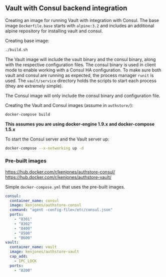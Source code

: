 ## Vault with Consul backend integration

Creating an image for running Vault with integration with Consul. The base image `Dockerfile.base` starts with `alpine:3.2` and includes an additional alpine repository for installing vault and consul.

Creating base image:
```bash
./build.sh
```

The Vault image will include the vault binary and the consul binary, along with the respective configuration files. The consul binary is used in client mode to enable working with a Consul HA configuration. To make sure both vault and consul are running as expected, the process manager `runit` is used. The `vault/service` directory holds the scripts to start each process (they are extremely simple).

The Consul image will only include the consul binary and configuration file.

Creating the Vault and Consul images (assume in `authstore/`):
```bash
docker-compose build
```

**This assumes you are using docker-engine 1.9.x and docker-compose 1.5.x**

To start the Consul server and the Vault server up:
```bash
docker-compose --x-networking up -d
```

### Pre-built images

https://hub.docker.com/r/kenjones/authstore-consul/
https://hub.docker.com/r/kenjones/authstore-vault/

Simple `docker-compose.yml` that uses the pre-built images.

```yaml
consul:
  container_name: consul
  image: kenjones/authstore-consul
  command: "agent -config-file=/etc/consul.json"
  ports:
    - "8301"
    - "8302"
    - "8400"
    - "8500"
    - "8600"
vault:
  container_name: vault
  image: kenjones/authstore-vault
  cap_add:
    - IPC_LOCK
  ports:
    - "8200"
```

